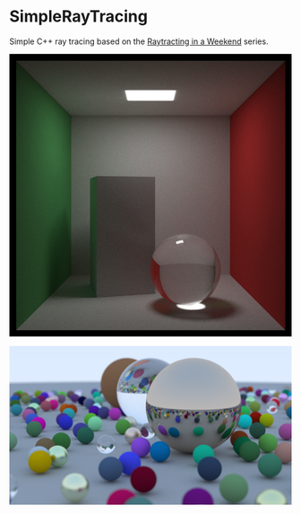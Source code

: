 # SimpleRayTracing

Simple C++ ray tracing based on the [Raytracting in a Weekend](https://github.com/RayTracing/raytracing.github.io/) series.

![Visual Lox Editor](https://github.com/XDargu/SimpleRayTracing/blob/main/resources/cornellBox.png)

![Visual Lox Editor](https://github.com/XDargu/SimpleRayTracing/blob/main/resources/spheres.png)